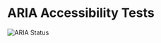 # ARIA Accessibility Tests

![ARIA Status](https://github.com/scmmmh/aria-a11y-checks/actions/workflows/aria-check.yml/badge.svg)
